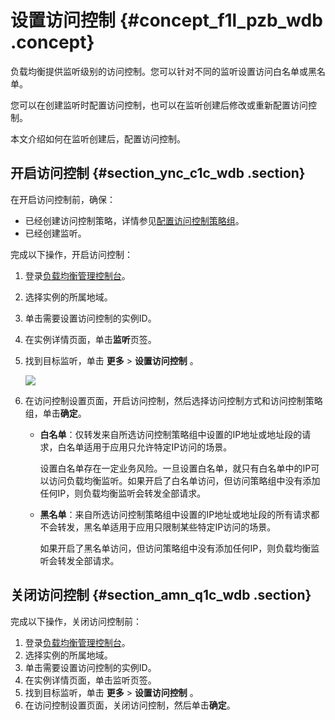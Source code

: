 # 设置访问控制 {#concept_f1l_pzb_wdb .concept}

负载均衡提供监听级别的访问控制。您可以针对不同的监听设置访问白名单或黑名单。

您可以在创建监听时配置访问控制，也可以在监听创建后修改或重新配置访问控制。

本文介绍如何在监听创建后，配置访问控制。

## 开启访问控制 {#section_ync_c1c_wdb .section}

在开启访问控制前，确保：

-   已经创建访问控制策略，详情参见[配置访问控制策略组](intl.zh-CN/历史文档/用户指南（旧版控制台）/访问控制/配置访问控制策略组.md#)。
-   已经创建监听。

完成以下操作，开启访问控制：

1.  登录[负载均衡管理控制台](https://slb.console.aliyun.com/slb)。
2.  选择实例的所属地域。
3.  单击需要设置访问控制的实例ID。
4.  在实例详情页面，单击**监听**页签。
5.  找到目标监听，单击 **更多** \> **设置访问控制** 。

    ![](http://static-aliyun-doc.oss-cn-hangzhou.aliyuncs.com/assets/img/15686/15565068157481_zh-CN.png)

6.  在访问控制设置页面，开启访问控制，然后选择访问控制方式和访问控制策略组，单击**确定**。
    -   **白名单**：仅转发来自所选访问控制策略组中设置的IP地址或地址段的请求，白名单适用于应用只允许特定IP访问的场景。

        设置白名单存在一定业务风险。一旦设置白名单，就只有白名单中的IP可以访问负载均衡监听。如果开启了白名单访问，但访问策略组中没有添加任何IP，则负载均衡监听会转发全部请求。

    -   **黑名单**：来自所选访问控制策略组中设置的IP地址或地址段的所有请求都不会转发，黑名单适用于应用只限制某些特定IP访问的场景。

        如果开启了黑名单访问，但访问策略组中没有添加任何IP，则负载均衡监听会转发全部请求。


## 关闭访问控制 {#section_amn_q1c_wdb .section}

完成以下操作，关闭访问控制前：

1.  登录[负载均衡管理控制台](https://slb.console.aliyun.com/slb)。
2.  选择实例的所属地域。
3.  单击需要设置访问控制的实例ID。
4.  在实例详情页面，单击监听页签。
5.  找到目标监听，单击 **更多** \> **设置访问控制** 。
6.  在访问控制设置页面，关闭访问控制，然后单击**确定**。

